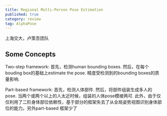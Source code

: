 ```yaml
---
title: Regional Multi-Person Pose Estimation 
published: true
category: review
tag: AlphaPose 
---
```

上海交大，卢策吾团队

## Some Concepts

Two-step framework: 首先，检测human bounding boxes. 然后，在每个bouding box的基础上estimate the pose.
精度受检测到的bounding boxes的质量影响.


Part-based framework: 首先，检测人体部件. 然后，将部件组装生成多人的pose.
当两个或两个以上的人太近时候，组装的人体pose模棱两可. 此外，由于仅仅利用了二阶身体部位依赖性，基于部分的框架失去了从全局姿势视图识别身体部位的能力。另外part-based 框架少了




